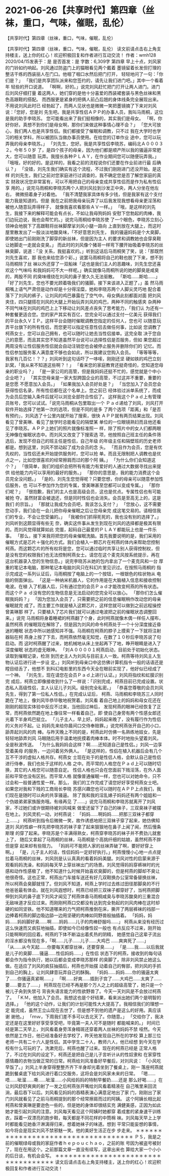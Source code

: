 # 2021-06-26【共享时代】第四章（丝袜，重口，气味，催眠，乱伦）



【共享时代】第四章（丝袜，重口，气味，催眠，乱伦）



【共享时代】第四章（丝袜，重口，气味，催眠，乱伦）
读文前请点击右上角支持楼主，送上你的红心！欢迎积极回复和作者进行互动交流！
作者：wmh128 2020/04/15发表于：是 是否首发：是 字数：6,309字
第四章
早上十点，刘风家的门铃如约响起。刘风通过防盗门上的猫眼看见两个戴着 墨镜留着长发但打理的整洁干练的西装丽人在门口。他咽了咽口水然后把门打开， 轻轻地问了一句：「你们是？」
「我们是共享团队派来和您签约的，请先让我们进门吧。」其中一个看着年 轻些的开口说道。
「啊啊，好的。」说完刘风赶忙把门打开让两人进门。进门后刘风仔细打量 着这两人，她们穿的是他十分喜爱的西装裙套装与黑色丝袜和黑色高跟鞋的搭配。 而西服更是紧身的把俩人前凸后翘的身体线条完全展现出来。不用说刘风此时已 经勃起了，而两人见状也是微微一笑把墨镜摘了下来对刘风说：「您好，您是刘 先生吧。我是共享性侣ＡＰＰ的办事人员，我叫马雨桐，这位是我的助手李晓苏。 您可能看出来了我们挺相像的，其实我们是母女。
「啊，你好你好。真想不到你们是母女啊，那你们来做这种事情心理不会？」
「您大可放心，我们两人也是共享性侣。我们都接受了催眠和调教，只不过 我在大学时也学习的相关学科，所以被团队当做办事员使用。在给您的订单作业 途中，您可以玩弄我的母亲李晓苏。」
「刘先生，您好。我是共享性侣李晓苏，编码北Ａ０００３２。今年５０岁 了，是四个孩子的母亲，因为他们都是顺产所以我的骚逼非常肥大，您可以随意 玩弄。我擅长各种ＰＬＡＹ，在作业期间您可以随便玩弄我。」
「哦哦，好的好的。是这样的，我看之前的流程说你们还要在作业前进行最 后确认？」
「没错，刘先生我们确实有这个流程，不过我们刚刚进门还没开始。是这样 的刘先生，我们之前对您家庭进行过调查的，我不确定您是否了解您家庭的真实 财政状况您非常富有，可以不用把自己的母亲变成共享性侣而是作为私有性侣享 用的。」说完马雨桐和李晓苏两个人把刘风拉到沙发正中央，两人分坐在他左右， 微微扭着身子对着他。
「我不清楚我家具体有多少钱，但是我家有这个支付能力我是知道的。但是 我在之前把我母亲玩弄了以后我发现我想看母亲更淫荡和被他人随意玩弄得样子， 就像我喜欢看那些ＡＶ一样。」
「哦，是这样的刘先生，我接下来的解释可能会有点长，不如让我母狗妈妈 安慰下您勃起的肉棒，我们边玩边说，我也会帮忙的。」说完马雨桐给李晓苏使 了一个眼色，李晓苏立刻心领神会地脱下了高跟鞋将丝袜脚摩挲刘风小腿一路向 上直到放在大腿上，而这时屋里散发出了一股淡淡地酸臭味，「不好意思刘先生， 我的骚逼妈妈是个大臭脚，即使她出门前刚刚洗了脚穿的新丝袜，但是因为主人 的要求和调教她也会穿臭鞋让她脚走一走就会变臭。」
而此时的刘风像个猪哥一样弯下腰开始吸着李晓苏的丝袜臭脚，说道：「没 关系，我挺喜欢的。」听到这话后马雨桐笑了笑，说：「那既然刘先生喜欢，那 我也来给您添个彩，」说罢马雨桐将自己的鞋也脱了下来，想不到马雨桐除了丝 袜以外还穿了一双船袜「这也是我们主人的恶趣味，刘先生您还喜欢这个气味吗 和我妈妈可不大一样呢。」确实就像马雨桐所说的她的脚臭是咸臭的，两股不同 的臭味缠绕在刘风的鼻子里久久无法驱散。
「斯哈……斯哈……」
「好了刘先生，您也不要光顾着吸我们的骚脚。接下来该进入正题了，」虽 然马雨桐嘴上语气严肃但是动作却是十分得淫糜，她和李晓苏两个人脚尖灵巧地 配合着落下了刘风的裤子，让刘风的鸡巴暴露在了空气中。母女俩此刻都面对面 把刘风夹住，四只腿搭在刘风的大腿上开始玩弄刘风的鸡巴，两种不同的触感夹 杂两种不同气味在刘风的鸡巴上上下移动让刘风差点丧失了思考能力，「我们认 为还有一种套餐更适合您。您的家产其实有百亿，您完全可以通过支付一亿美元 获得我们的平台永久ＶＩＰ。这样平台会随时催眠调教您指定的任何人，您也可 以随意玩弄平台旗下的所有性侣，而您更可以指定任意性侣去做任何事，比如说 您调教了柯燕女士，您可以自己拥有，也可以随时让她去当性侣接单。这完全取 决于您自己的意愿，而且其实您不知道虽然平台说可以选择性侣是否服务，但如 果您超过两周没有让性侣服务性侣就会自动注销您也会被停止服务并删除你们的 记忆。而性侣参加服务客人满意度不够也会如此，所以我建议您购入会员。
「等等等等，我家有几百亿！？？」刘风听到这句话吓了一哆嗦，刚刚还坚 硬如铁的鸡巴立刻趴窝，「我从来不知道这些啊？！」
「看来您的家庭教育还挺奇怪的，您知道您母亲的职业吗？」
「是一家公司的高管，但是我妈妈还挺不忙的，感觉就是个中小企业吧？」
「其实您母亲是一家大型跨国企业的高管，不过这并不重要，重要的是您愿 不愿意加入会员。」
「如果我加入会员好处是？」
「当您加入了会员您会获得性侣名录，所有性侣都在这个名单上。您之前已 经体验过派单系统了，而成为会员后您输入条件后就可以浏览全部符合性侣了。 这样我这个Ｐａｄ上有管理员账号，您可以试试。「说完马雨桐从包里取出一个 Ｐａｄ递给了刘风，刘风打开软件开始选择了他第一次的选项，但是不同的是多 了两个选项「距离」和「是否有预约」，刘风选了十公里内就开始了搜索，很快 ＡＰＰ就有两页结果出现。刘风看见了曾美琳、看见了放学时总能看见的隔壁某 单位的一位眼镜熟妇而且他还看见了李晓苏。ＡＰＰ上她们的照片就像标准照一 样，除了照片中的女人们都两眼无神像在催眠状态中。而刘风又改变了下搜索选 项，他按照自己班主任的条件筛选后，发现不但自己的班主任是性侣，自己年级 的年级主任和隔壁班的历史老师都是。想到这里，刘风不禁动起了成为会员的念 头。
「而且作为会员，您是有优先权的，当性侣还未开始提供服务时，您可以抢 单。而且无限制把人调教也是优点之一，比如您很喜欢的经常擦肩而过的那个阿 姨。」
「为什么你们会知道这个？」
「很简单，我们的组织会把所有有能力有爱好的人通过大数据寻找出来提供 给他能力内可以享用的最好的服务。」
「那你的意思是，我的能力消费这个会员完全没问题。」
「是的，刘先生您觉得呢？只要您想，你的母亲可以随意参加性侣服务，也 可以不参加作为您的专属，曾美琳甚至您都可以变成专属。」
「那你们呢？」
「很抱歉，我们的主人也是高级会员，这也是优点。专属性侣也有可能被抢 夺，虽然财富会被退还，但是同时性侣也会消失。会员是至高无上的，这是我们 的宗旨。」
「那就让我成为会员吧，我该怎么支付？」
「您放心，这不需要您动手，我们会在一会儿把你母亲催眠之后让您母亲完 成这笔交易的。请相信我们的专业，不会让您受骗的。」
「我被你们抓得死死的，我也没有别的选择了。」刘风听到这颇显得有些无 奈，确实这件事从发生到现在刘风的选择都是极其有限的。而刘风觉得就算如此 完蛋，起码自己最爱的ＰＬＡＹ都能玩上也是一件乐事。
「那么，接下来我将把您的母亲催眠洗脑。首先我要说明的是，我们采用的 催眠方式是芯片＋强化的方式。我们会植入一颗芯片在柯燕的体内来帮助您控制 柯燕。而这颗芯片的所有权将是您，您可以通过临时共享让别人获得控制权，但 是没有您的权限我们也无法控制柯燕女士。请您在这个麦克风按系统提示，再在 这台机器录入您的生物信息。」说完李晓苏从她的包内拿出了一个麦克风和一台 厚重的笔记本电脑，那种笔记本电脑刘风只在科幻片里见识过。在按照马雨桐的 指示完成这一系列认证后，马雨桐按了电脑上的一个按钮，一根银色的柱状物从 电脑的侧面弹出。
「这是一种纳米机器人，它的作用是在大脑植入信息和接收控制电波。在植 入了机器人后，只有通过您的会员Ｐａｄ才能改变柯燕的所有状态。而这个Ｐａ ｄ没有您的生物信息是无法启动的您完全可以放心。
「那你们怎么催眠我妈妈？」
「因为您加入会员了，只需要把之前的信息催眠稍作改动您的母亲催眠就完 成了。而主要工作就是植入这颗芯片，这样您就可以做到之前远程操控曾美琳那 样了。只要植入了芯片我们就可以通过电波把之前的催眠状态调整回来。」说完 马雨桐将身着睡裙的柯燕翻了个身，此时柯燕就像木偶一样任人摆布，虽然柯燕 的催眠现在解除了，但是因为刘风的命令柯燕处于一个十分深度接近昏迷的睡眠 状态中所以她感知并不强。马雨桐在柯燕的脖子上摸索了一下就将注射器贴在柯 燕身上按了下去，而柯燕依然毫无知觉，在数了１０秒后李晓苏说了句启动。而 这时柯燕醒了过来，她机械地从床上坐起再下了地，睁开眼睛是进入了深度催眠 状态的虚无眼神。
「刘Ａ００００１柯燕启动，目前处于初始化状态。读取到催眠记录，检测 到历史主人为刘风与目前主人一致。柯燕等待刘风主人生物认证后进行进一步设 定。」刘风听到母亲口中这仿佛计算机指令一般的话语还是瞠目结舌了，他想不 到科幻电影里的东西今天全在眼前实现了，他好似已经成了一个神。
「刘先生，现在请您在会员Ｐａｄ上进行认证。」刘风将指纹和虹膜识别完 成后，柯燕立即像接收到什么了一样说：「识别完成，柯燕目前已完成设置。状 态私人高级性侣，主人认证儿子刘风。级别完全私密。」
「恭喜您尊敬的会员刘风先生，得到了第一位私人性侣。」在完成认证后， 柯燕、马雨桐和李晓苏三人同时跪在了地上，像刘风毕恭毕敬地祝贺着。刘风看 着自己地上的妈妈和母女花还在刚刚的超现实体验中反应不过来，当他回过神后， 发现柯燕的眼神已经恢复了正常，而柯燕依然跪在地上像往常一样看着自己，即 使自己身旁有两个性感女郎还光着下半身鸡巴挺立。
「儿子主人，早上好。妈妈起来晚了，没有履行作为性侣的义务对不起。让 妈妈先来给你晨间口交侍奉赔罪。」说完柯燕张开自己的小口，舔弄起刘风的肉 棒。与昨天晚上不同的是，柯燕此时仿佛一名熟练地妓女，先是轻轻地舔弄刘风 马眼随后用手温柔地抚摸着肉棒本体。时不时地抬头望着刘风，全是秋波传送。
「为什么我妈妈会这样？啊……还知道自己是性侣。」刘风一边享受着美母 的服务，一边问着另外俩人。
「是这样的，性侣在植入机器后会有几个互不干涉的虚拟人格共存。柯燕女 士现在处于的是性侣人格，会默认自己是性侣进行侍奉，我们也处于这样的人格 之中。而平常的人格您在Ｐａｄ上可以随时切换，其它的人格您可以随意自定。 性侣人格也只会在您面前下贱淫荡，在外人面前和平常也没有区别。而平常人格 就像普通催眠一样，您也可以对她命令，只不过会和一般普通性爱一样。那么， 我们的工作完成了请您好好享受柯燕女士吧。如果您对我和下贱的工商局长李晓 苏感兴趣您也可以随时在ＡＰＰ上点我们，我们现在是随时可以肏的共享骚逼。 除了我和我的淫乱婊子妈妈还有两个姐姐和一个伪娘弟弟家族服务哦。有缘再见 了……」说完马雨桐和李晓苏就离开了刘风家，不过她们或许很期待被刘风喊来 做爱还留下了自己的袜子，三双臭袜子被摆在地上。刘风灵机一动，对柯燕说： 「妈妈……啊妈妈……把那三双袜子都穿上……」
柯燕听到指令后微微一笑，故作诱惑地把三双袜子穿了起来，她仿佛知道刘 风的性癖一样先把李晓苏的袜子拿了起来狠狠地在鼻子上闻了闻，然后慢条斯理 的穿了起来。李晓苏是个丰满得熟女，柯燕穿李晓苏的袜子并不费劲儿就套上了， 随后又拿起了马雨桐的丝袜，马雨桐是个高挑纤细的姑娘，虽然柯燕不胖但是穿 起来却有些阻力。
「妈妈可不能把人家的丝袜弄破了啊，要好好穿上啊。」
「是，儿子主人的话，性侣妈妈一定好好执行。」柯燕慢慢小心地一点点提 拉着马雨桐的丝袜，刘风则是认认真真的看着妈妈美腿。刘风对性的启蒙来源于 观看妈妈洗澡，和妈妈每天早上穿丝袜出门的场景。刘风觉得妈妈穿裤袜时的光 感和动作性感极了，他不知道什么时候开始喜欢臭脚的，但是柯燕的脚却不臭让 他很奇怪。这也正常，柯燕出门车接车送还有好几双鞋换办公室常备替换丝袜， 所以柯燕会臭脚就怪了。但刘风不知道，柯燕上学时过去练过田径那脚臭的不行 他爸爸最有体会。就在刘风遐想时，柯燕已经把三双袜子都穿好了，当柯燕把脚 伸到刘风的鼻子底下刘风才闻见了柯燕体香马雨桐咸臭与李晓苏酸臭的三重混合 无敌味道才反应过来。而刚刚柯燕口交都没有达到完全勃起的刘风肉棒在这时却 硬的如同坚铁。他不知道哪来的力气把柯燕推倒在床，撕开了两层裤袜的裆部一 边捧着柯燕的脚边吸边舔一边用坚硬的肉棒如同野兽般抽插着。
「妈妈，妈妈……妈妈脚好臭……啊……妈妈……儿子的肉棒舒服吗……」
柯燕从来没有经历过这么快速而又疯狂地抽插，即使如今已经像性奴一般也 有点反应不过来，刚开始只能啊啊的回应着。柯燕的下体不断溢出着炙热的阴精， 她感觉自己这辈子流出的淫水都没有现在多，「啊……儿子……儿子……大鸡巴 ……爽爽死了……」
「从……从今天起……你要每天都穿丝袜，还要穿臭……」
「是……我……以后我就是儿子的臭脚……骚逼……性侣妈妈……」在性侣 状态下的柯燕，接收到的每句话都会作为指令执行，她以后都会变成李晓苏那样 的臭脚了，除非刘风禁止她这么做。在适应了刘风的疯狂抽插后，柯燕也开始摆 动着自己的臀部，把刘风的手抓到自己的胸上，让刘风肆意玩弄自己的酥胸。
「妈妈……妈妈……你的骚逼太爽了……你骚逼真紧啊……」
「啊……好爽……插到子宫了……大鸡巴……太爽了……要……要去了……」 柯燕现在已经不再是那个万人之上的超级高管了，她只是一个被儿子肏到失禁弓 背丧失语言能力的性欲野兽了。今天一天刘风是不会放过柯燕了。
「ＫＭ，他加入了会员。我想这也是个好结果，看来派出她们两个是明智的 选择。」
「他的这个动作，让我们的计划可能性大大提高了。我相信我们的理想一定 能完成，虽然王立山现在去世了，但是想不到他的遗产是这么的好用。真应该谢 谢他。」
「ｍｗ，下周我们差不多可以去北天了。你随意。」
「交给你了，我决定还是在这里好好享受享受吧，毕竟第一夫人可不是随时 都能喊来的。」
时间已经是第二天早上，刘风看着身旁浑身精斑还穿着两人丝袜的妈妈不禁 哑然。今天依然是工作日，他已经准备好去学校了，昨天他发现自己所在的学校 算上那三位老师一共有二十六人是性侣。其中学生二十人，教师六人，他已经想 到今天在学校有什么可玩的了。洗漱完后，柯燕也醒了过来。现在的柯燕已经是 正常人格了，不过在刘风的设定下，柯燕还是把自己是儿子言听计从的性奴隶和 在家穿性感情趣的衣物当做正常的日常。柯燕给刘风准备好早餐后，对刘风说： 「小风吃早饭了。」刘风上半身穿得整整齐齐下半身却光着坐到了餐桌上，刚一 落座柯燕就跪到餐桌底下给刘风进行着口交服务，这将会是刘风家未来的日常。
「嗯……唔……呲溜……嘶……呲溜……小风给妈妈的特制早餐奶……还是 那么好喝……」在让刘风舒舒爽爽的射了一发之后柯燕张开嘴给刘风看着精液在 自己嘴里来回流淌，最后吞下以后。刘风看见妈妈的吞精表演心满意足地出了家 门，刚刚出了家门刘风就看见了之前马雨桐提到的那个经常擦肩而过的阿姨。
这个阿姨长相比起柯燕和曾美琳是要逊色一些的，但是她的身体却很结实充 满健美感，正因为如此她才能引起刘风的注意。刘风每天看见这个阿姨时她都穿 着成套的紧身速干训练衣，踩着一双漂亮的跑步鞋，每天都是不同花样的中筒棉 袜。刘风每天早上上学时都能看见她香汗淋漓得归来，想着她袜子的味道。想到 平常只能妄想的事情，如今将会是现实刘风不禁邪魅一笑。他的美好生活正在步 步走来。
＊＊＊＊＊＊＊＊＊＊＊＊＊＊＊＊＊＊＊＊＊＊＊＊＊＊＊＊＊＊＊＊＊＊＊
ＰＳ，我是之前的催眠绿母或我的家庭作者ｈｅｐｏｕｃｈａｏ，之前的账 号因为被盗号被封了，现在在用这个。之前那篇文章一直没有续写，这章出来也 算给大家一个小小的后日谈，有机会会写。
＊＊＊＊＊＊＊＊＊＊＊＊＊＊＊＊＊＊＊＊＊＊＊＊＊＊＊＊＊＊＊＊＊＊＊ 读文后请点击右上角支持楼主，送上你的红心！欢迎积极回复和作者进行互动交流！



